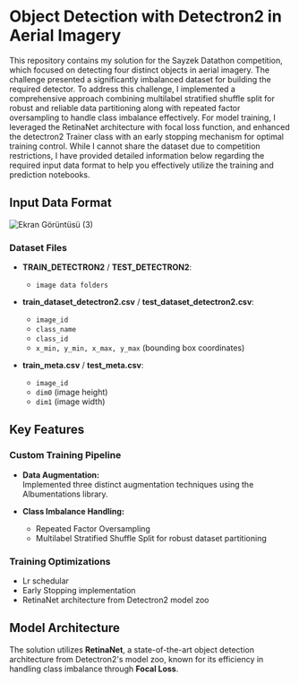 # Object Detection with Detectron2 in Aerial Imagery 

This repository contains my solution for the Sayzek Datathon competition, which focused on detecting four distinct objects in aerial imagery. The challenge presented a significantly imbalanced dataset for building the required detector. To address this challenge, I implemented a comprehensive approach combining multilabel stratified shuffle split for robust and reliable data partitioning along with repeated factor oversampling to handle class imbalance effectively. For model training, I leveraged the RetinaNet architecture with focal loss function, and enhanced the detectron2 Trainer class with an early stopping mechanism for optimal training control. While I cannot share the dataset due to competition restrictions, I have provided detailed information below regarding the required input data format to help you effectively utilize the training and prediction notebooks.

## Input Data Format
![Ekran Görüntüsü (3)](https://github.com/user-attachments/assets/b012f279-2e1b-4705-b6d0-26f22c05e7ff)

### Dataset Files

- **TRAIN_DETECTRON2** / **TEST_DETECTRON2**:
  - `image data folders`

- **train_dataset_detectron2.csv** / **test_dataset_detectron2.csv**:
  - `image_id`
  - `class_name`
  - `class_id`
  - `x_min, y_min, x_max, y_max` (bounding box coordinates)

- **train_meta.csv** / **test_meta.csv**:
  - `image_id`
  - `dim0` (image height)
  - `dim1` (image width)

## Key Features

### Custom Training Pipeline

- **Data Augmentation:**  
  Implemented three distinct augmentation techniques using the Albumentations library.
  
- **Class Imbalance Handling:**
  - Repeated Factor Oversampling
  - Multilabel Stratified Shuffle Split for robust dataset partitioning

### Training Optimizations

- Lr schedular
- Early Stopping implementation  
- RetinaNet architecture from Detectron2 model zoo

## Model Architecture

The solution utilizes **RetinaNet**, a state-of-the-art object detection architecture from Detectron2's model zoo, known for its efficiency in handling class imbalance through **Focal Loss**.


